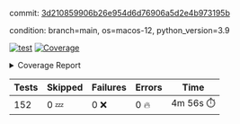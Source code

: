 commit: [3d210859906b26e954d6d76906a5d2e4b973195b](https://github.com/rcmdnk/homebrew-file/tree/3d210859906b26e954d6d76906a5d2e4b973195b)

condition: branch=main, os=macos-12, python_version=3.9

[![test](https://github.com/rcmdnk/homebrew-file/actions/workflows/test.yml/badge.svg)](https://github.com/rcmdnk/homebrew-file/actions/runs/5371452362)
<a href="https://github.com/rcmdnk/homebrew-file/blob/3d210859906b26e954d6d76906a5d2e4b973195b/README.md"><img alt="Coverage" src="https://img.shields.io/badge/Coverage-54%25-orange.svg" /></a><details><summary>Coverage Report </summary><table><tr><th>File</th><th>Stmts</th><th>Miss</th><th>Cover</th><th>Missing</th></tr><tbody><tr><td colspan="5"><b>bin</b></td></tr><tr><td>&nbsp; &nbsp;<a href="https://github.com/rcmdnk/homebrew-file/blob/3d210859906b26e954d6d76906a5d2e4b973195b/bin/brew-file">brew-file</a></td><td>1881</td><td>858</td><td>54%</td><td><a href="https://github.com/rcmdnk/homebrew-file/blob/3d210859906b26e954d6d76906a5d2e4b973195b/bin/brew-file#L43-L58">43&ndash;58</a>, <a href="https://github.com/rcmdnk/homebrew-file/blob/3d210859906b26e954d6d76906a5d2e4b973195b/bin/brew-file#L63-L65">63&ndash;65</a>, <a href="https://github.com/rcmdnk/homebrew-file/blob/3d210859906b26e954d6d76906a5d2e4b973195b/bin/brew-file#L158">158</a>, <a href="https://github.com/rcmdnk/homebrew-file/blob/3d210859906b26e954d6d76906a5d2e4b973195b/bin/brew-file#L273">273</a>, <a href="https://github.com/rcmdnk/homebrew-file/blob/3d210859906b26e954d6d76906a5d2e4b973195b/bin/brew-file#L292">292</a>, <a href="https://github.com/rcmdnk/homebrew-file/blob/3d210859906b26e954d6d76906a5d2e4b973195b/bin/brew-file#L357">357</a>, <a href="https://github.com/rcmdnk/homebrew-file/blob/3d210859906b26e954d6d76906a5d2e4b973195b/bin/brew-file#L360-L363">360&ndash;363</a>, <a href="https://github.com/rcmdnk/homebrew-file/blob/3d210859906b26e954d6d76906a5d2e4b973195b/bin/brew-file#L377-L382">377&ndash;382</a>, <a href="https://github.com/rcmdnk/homebrew-file/blob/3d210859906b26e954d6d76906a5d2e4b973195b/bin/brew-file#L420-L425">420&ndash;425</a>, <a href="https://github.com/rcmdnk/homebrew-file/blob/3d210859906b26e954d6d76906a5d2e4b973195b/bin/brew-file#L436">436</a>, <a href="https://github.com/rcmdnk/homebrew-file/blob/3d210859906b26e954d6d76906a5d2e4b973195b/bin/brew-file#L641">641</a>, <a href="https://github.com/rcmdnk/homebrew-file/blob/3d210859906b26e954d6d76906a5d2e4b973195b/bin/brew-file#L643">643</a>, <a href="https://github.com/rcmdnk/homebrew-file/blob/3d210859906b26e954d6d76906a5d2e4b973195b/bin/brew-file#L645">645</a>, <a href="https://github.com/rcmdnk/homebrew-file/blob/3d210859906b26e954d6d76906a5d2e4b973195b/bin/brew-file#L662-L666">662&ndash;666</a>, <a href="https://github.com/rcmdnk/homebrew-file/blob/3d210859906b26e954d6d76906a5d2e4b973195b/bin/brew-file#L679-L684">679&ndash;684</a>, <a href="https://github.com/rcmdnk/homebrew-file/blob/3d210859906b26e954d6d76906a5d2e4b973195b/bin/brew-file#L694">694</a>, <a href="https://github.com/rcmdnk/homebrew-file/blob/3d210859906b26e954d6d76906a5d2e4b973195b/bin/brew-file#L710">710</a>, <a href="https://github.com/rcmdnk/homebrew-file/blob/3d210859906b26e954d6d76906a5d2e4b973195b/bin/brew-file#L714-L718">714&ndash;718</a>, <a href="https://github.com/rcmdnk/homebrew-file/blob/3d210859906b26e954d6d76906a5d2e4b973195b/bin/brew-file#L736-L750">736&ndash;750</a>, <a href="https://github.com/rcmdnk/homebrew-file/blob/3d210859906b26e954d6d76906a5d2e4b973195b/bin/brew-file#L843-L858">843&ndash;858</a>, <a href="https://github.com/rcmdnk/homebrew-file/blob/3d210859906b26e954d6d76906a5d2e4b973195b/bin/brew-file#L886">886</a>, <a href="https://github.com/rcmdnk/homebrew-file/blob/3d210859906b26e954d6d76906a5d2e4b973195b/bin/brew-file#L897-L898">897&ndash;898</a>, <a href="https://github.com/rcmdnk/homebrew-file/blob/3d210859906b26e954d6d76906a5d2e4b973195b/bin/brew-file#L906">906</a>, <a href="https://github.com/rcmdnk/homebrew-file/blob/3d210859906b26e954d6d76906a5d2e4b973195b/bin/brew-file#L919-L924">919&ndash;924</a>, <a href="https://github.com/rcmdnk/homebrew-file/blob/3d210859906b26e954d6d76906a5d2e4b973195b/bin/brew-file#L928-L930">928&ndash;930</a>, <a href="https://github.com/rcmdnk/homebrew-file/blob/3d210859906b26e954d6d76906a5d2e4b973195b/bin/brew-file#L934-L937">934&ndash;937</a>, <a href="https://github.com/rcmdnk/homebrew-file/blob/3d210859906b26e954d6d76906a5d2e4b973195b/bin/brew-file#L1032-L1034">1032&ndash;1034</a>, <a href="https://github.com/rcmdnk/homebrew-file/blob/3d210859906b26e954d6d76906a5d2e4b973195b/bin/brew-file#L1037">1037</a>, <a href="https://github.com/rcmdnk/homebrew-file/blob/3d210859906b26e954d6d76906a5d2e4b973195b/bin/brew-file#L1043">1043</a>, <a href="https://github.com/rcmdnk/homebrew-file/blob/3d210859906b26e954d6d76906a5d2e4b973195b/bin/brew-file#L1063-L1066">1063&ndash;1066</a>, <a href="https://github.com/rcmdnk/homebrew-file/blob/3d210859906b26e954d6d76906a5d2e4b973195b/bin/brew-file#L1128">1128</a>, <a href="https://github.com/rcmdnk/homebrew-file/blob/3d210859906b26e954d6d76906a5d2e4b973195b/bin/brew-file#L1157">1157</a>, <a href="https://github.com/rcmdnk/homebrew-file/blob/3d210859906b26e954d6d76906a5d2e4b973195b/bin/brew-file#L1190">1190</a>, <a href="https://github.com/rcmdnk/homebrew-file/blob/3d210859906b26e954d6d76906a5d2e4b973195b/bin/brew-file#L1193">1193</a>, <a href="https://github.com/rcmdnk/homebrew-file/blob/3d210859906b26e954d6d76906a5d2e4b973195b/bin/brew-file#L1205">1205</a>, <a href="https://github.com/rcmdnk/homebrew-file/blob/3d210859906b26e954d6d76906a5d2e4b973195b/bin/brew-file#L1207">1207</a>, <a href="https://github.com/rcmdnk/homebrew-file/blob/3d210859906b26e954d6d76906a5d2e4b973195b/bin/brew-file#L1238">1238</a>, <a href="https://github.com/rcmdnk/homebrew-file/blob/3d210859906b26e954d6d76906a5d2e4b973195b/bin/brew-file#L1242">1242</a>, <a href="https://github.com/rcmdnk/homebrew-file/blob/3d210859906b26e954d6d76906a5d2e4b973195b/bin/brew-file#L1246-L1249">1246&ndash;1249</a>, <a href="https://github.com/rcmdnk/homebrew-file/blob/3d210859906b26e954d6d76906a5d2e4b973195b/bin/brew-file#L1251-L1254">1251&ndash;1254</a>, <a href="https://github.com/rcmdnk/homebrew-file/blob/3d210859906b26e954d6d76906a5d2e4b973195b/bin/brew-file#L1283-L1297">1283&ndash;1297</a>, <a href="https://github.com/rcmdnk/homebrew-file/blob/3d210859906b26e954d6d76906a5d2e4b973195b/bin/brew-file#L1302-L1305">1302&ndash;1305</a>, <a href="https://github.com/rcmdnk/homebrew-file/blob/3d210859906b26e954d6d76906a5d2e4b973195b/bin/brew-file#L1308-L1314">1308&ndash;1314</a>, <a href="https://github.com/rcmdnk/homebrew-file/blob/3d210859906b26e954d6d76906a5d2e4b973195b/bin/brew-file#L1319">1319</a>, <a href="https://github.com/rcmdnk/homebrew-file/blob/3d210859906b26e954d6d76906a5d2e4b973195b/bin/brew-file#L1327">1327</a>, <a href="https://github.com/rcmdnk/homebrew-file/blob/3d210859906b26e954d6d76906a5d2e4b973195b/bin/brew-file#L1333-L1338">1333&ndash;1338</a>, <a href="https://github.com/rcmdnk/homebrew-file/blob/3d210859906b26e954d6d76906a5d2e4b973195b/bin/brew-file#L1349-L1371">1349&ndash;1371</a>, <a href="https://github.com/rcmdnk/homebrew-file/blob/3d210859906b26e954d6d76906a5d2e4b973195b/bin/brew-file#L1399">1399</a>, <a href="https://github.com/rcmdnk/homebrew-file/blob/3d210859906b26e954d6d76906a5d2e4b973195b/bin/brew-file#L1415-L1422">1415&ndash;1422</a>, <a href="https://github.com/rcmdnk/homebrew-file/blob/3d210859906b26e954d6d76906a5d2e4b973195b/bin/brew-file#L1427-L1443">1427&ndash;1443</a>, <a href="https://github.com/rcmdnk/homebrew-file/blob/3d210859906b26e954d6d76906a5d2e4b973195b/bin/brew-file#L1448-L1452">1448&ndash;1452</a>, <a href="https://github.com/rcmdnk/homebrew-file/blob/3d210859906b26e954d6d76906a5d2e4b973195b/bin/brew-file#L1466-L1513">1466&ndash;1513</a>, <a href="https://github.com/rcmdnk/homebrew-file/blob/3d210859906b26e954d6d76906a5d2e4b973195b/bin/brew-file#L1516-L1547">1516&ndash;1547</a>, <a href="https://github.com/rcmdnk/homebrew-file/blob/3d210859906b26e954d6d76906a5d2e4b973195b/bin/brew-file#L1552-L1586">1552&ndash;1586</a>, <a href="https://github.com/rcmdnk/homebrew-file/blob/3d210859906b26e954d6d76906a5d2e4b973195b/bin/brew-file#L1591-L1672">1591&ndash;1672</a>, <a href="https://github.com/rcmdnk/homebrew-file/blob/3d210859906b26e954d6d76906a5d2e4b973195b/bin/brew-file#L1675-L1684">1675&ndash;1684</a>, <a href="https://github.com/rcmdnk/homebrew-file/blob/3d210859906b26e954d6d76906a5d2e4b973195b/bin/brew-file#L1697">1697</a>, <a href="https://github.com/rcmdnk/homebrew-file/blob/3d210859906b26e954d6d76906a5d2e4b973195b/bin/brew-file#L1702">1702</a>, <a href="https://github.com/rcmdnk/homebrew-file/blob/3d210859906b26e954d6d76906a5d2e4b973195b/bin/brew-file#L1707-L1746">1707&ndash;1746</a>, <a href="https://github.com/rcmdnk/homebrew-file/blob/3d210859906b26e954d6d76906a5d2e4b973195b/bin/brew-file#L1750-L1859">1750&ndash;1859</a>, <a href="https://github.com/rcmdnk/homebrew-file/blob/3d210859906b26e954d6d76906a5d2e4b973195b/bin/brew-file#L1869-L1881">1869&ndash;1881</a>, <a href="https://github.com/rcmdnk/homebrew-file/blob/3d210859906b26e954d6d76906a5d2e4b973195b/bin/brew-file#L1885">1885</a>, <a href="https://github.com/rcmdnk/homebrew-file/blob/3d210859906b26e954d6d76906a5d2e4b973195b/bin/brew-file#L1894-L1972">1894&ndash;1972</a>, <a href="https://github.com/rcmdnk/homebrew-file/blob/3d210859906b26e954d6d76906a5d2e4b973195b/bin/brew-file#L1980-L2025">1980&ndash;2025</a>, <a href="https://github.com/rcmdnk/homebrew-file/blob/3d210859906b26e954d6d76906a5d2e4b973195b/bin/brew-file#L2028-L2035">2028&ndash;2035</a>, <a href="https://github.com/rcmdnk/homebrew-file/blob/3d210859906b26e954d6d76906a5d2e4b973195b/bin/brew-file#L2039-L2040">2039&ndash;2040</a>, <a href="https://github.com/rcmdnk/homebrew-file/blob/3d210859906b26e954d6d76906a5d2e4b973195b/bin/brew-file#L2045-L2089">2045&ndash;2089</a>, <a href="https://github.com/rcmdnk/homebrew-file/blob/3d210859906b26e954d6d76906a5d2e4b973195b/bin/brew-file#L2098-L2134">2098&ndash;2134</a>, <a href="https://github.com/rcmdnk/homebrew-file/blob/3d210859906b26e954d6d76906a5d2e4b973195b/bin/brew-file#L2137-L2143">2137&ndash;2143</a>, <a href="https://github.com/rcmdnk/homebrew-file/blob/3d210859906b26e954d6d76906a5d2e4b973195b/bin/brew-file#L2147-L2155">2147&ndash;2155</a>, <a href="https://github.com/rcmdnk/homebrew-file/blob/3d210859906b26e954d6d76906a5d2e4b973195b/bin/brew-file#L2177-L2178">2177&ndash;2178</a>, <a href="https://github.com/rcmdnk/homebrew-file/blob/3d210859906b26e954d6d76906a5d2e4b973195b/bin/brew-file#L2182">2182</a>, <a href="https://github.com/rcmdnk/homebrew-file/blob/3d210859906b26e954d6d76906a5d2e4b973195b/bin/brew-file#L2193-L2194">2193&ndash;2194</a>, <a href="https://github.com/rcmdnk/homebrew-file/blob/3d210859906b26e954d6d76906a5d2e4b973195b/bin/brew-file#L2204-L2373">2204&ndash;2373</a>, <a href="https://github.com/rcmdnk/homebrew-file/blob/3d210859906b26e954d6d76906a5d2e4b973195b/bin/brew-file#L2379-L2534">2379&ndash;2534</a>, <a href="https://github.com/rcmdnk/homebrew-file/blob/3d210859906b26e954d6d76906a5d2e4b973195b/bin/brew-file#L2562">2562</a>, <a href="https://github.com/rcmdnk/homebrew-file/blob/3d210859906b26e954d6d76906a5d2e4b973195b/bin/brew-file#L2587">2587</a>, <a href="https://github.com/rcmdnk/homebrew-file/blob/3d210859906b26e954d6d76906a5d2e4b973195b/bin/brew-file#L2664">2664</a>, <a href="https://github.com/rcmdnk/homebrew-file/blob/3d210859906b26e954d6d76906a5d2e4b973195b/bin/brew-file#L2669-L2680">2669&ndash;2680</a>, <a href="https://github.com/rcmdnk/homebrew-file/blob/3d210859906b26e954d6d76906a5d2e4b973195b/bin/brew-file#L2704-L2712">2704&ndash;2712</a>, <a href="https://github.com/rcmdnk/homebrew-file/blob/3d210859906b26e954d6d76906a5d2e4b973195b/bin/brew-file#L2735">2735</a>, <a href="https://github.com/rcmdnk/homebrew-file/blob/3d210859906b26e954d6d76906a5d2e4b973195b/bin/brew-file#L2747">2747</a>, <a href="https://github.com/rcmdnk/homebrew-file/blob/3d210859906b26e954d6d76906a5d2e4b973195b/bin/brew-file#L2763">2763</a>, <a href="https://github.com/rcmdnk/homebrew-file/blob/3d210859906b26e954d6d76906a5d2e4b973195b/bin/brew-file#L2777-L2781">2777&ndash;2781</a>, <a href="https://github.com/rcmdnk/homebrew-file/blob/3d210859906b26e954d6d76906a5d2e4b973195b/bin/brew-file#L2785-L2788">2785&ndash;2788</a>, <a href="https://github.com/rcmdnk/homebrew-file/blob/3d210859906b26e954d6d76906a5d2e4b973195b/bin/brew-file#L2791-L2794">2791&ndash;2794</a>, <a href="https://github.com/rcmdnk/homebrew-file/blob/3d210859906b26e954d6d76906a5d2e4b973195b/bin/brew-file#L2797-L2805">2797&ndash;2805</a>, <a href="https://github.com/rcmdnk/homebrew-file/blob/3d210859906b26e954d6d76906a5d2e4b973195b/bin/brew-file#L2834-L2841">2834&ndash;2841</a>, <a href="https://github.com/rcmdnk/homebrew-file/blob/3d210859906b26e954d6d76906a5d2e4b973195b/bin/brew-file#L2852-L2859">2852&ndash;2859</a>, <a href="https://github.com/rcmdnk/homebrew-file/blob/3d210859906b26e954d6d76906a5d2e4b973195b/bin/brew-file#L2940-L2942">2940&ndash;2942</a>, <a href="https://github.com/rcmdnk/homebrew-file/blob/3d210859906b26e954d6d76906a5d2e4b973195b/bin/brew-file#L2963">2963</a>, <a href="https://github.com/rcmdnk/homebrew-file/blob/3d210859906b26e954d6d76906a5d2e4b973195b/bin/brew-file#L2969">2969</a>, <a href="https://github.com/rcmdnk/homebrew-file/blob/3d210859906b26e954d6d76906a5d2e4b973195b/bin/brew-file#L2980-L3592">2980&ndash;3592</a>, <a href="https://github.com/rcmdnk/homebrew-file/blob/3d210859906b26e954d6d76906a5d2e4b973195b/bin/brew-file#L3596">3596</a></td></tr><tr><td><b>TOTAL</b></td><td><b>1881</b></td><td><b>858</b></td><td><b>54%</b></td><td>&nbsp;</td></tr></tbody></table></details>

| Tests | Skipped | Failures | Errors | Time |
| ----- | ------- | -------- | -------- | ------------------ |
| 152 | 0 :zzz: | 0 :x: | 0 :fire: | 4m 56s :stopwatch: |

